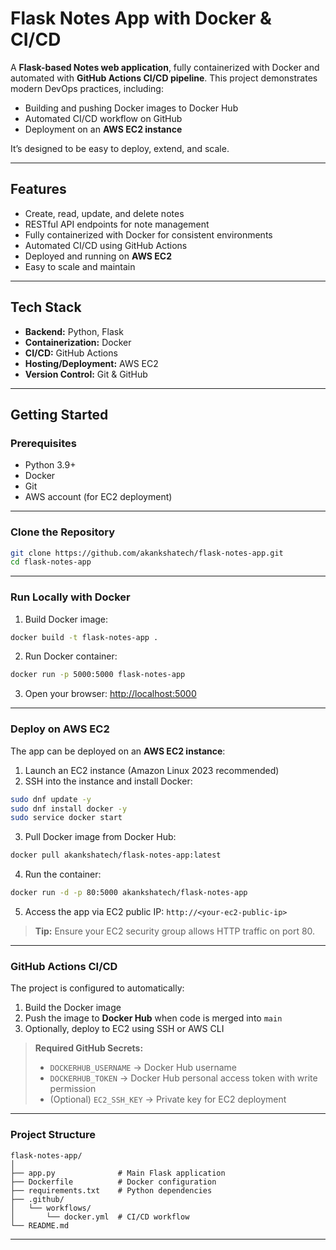 

# Flask Notes App with Docker & CI/CD

A **Flask-based Notes web application**, fully containerized with Docker and automated with **GitHub Actions CI/CD pipeline**. This project demonstrates modern DevOps practices, including:

* Building and pushing Docker images to Docker Hub
* Automated CI/CD workflow on GitHub
* Deployment on an **AWS EC2 instance**

It’s designed to be easy to deploy, extend, and scale.

---

## **Features**

* Create, read, update, and delete notes
* RESTful API endpoints for note management
* Fully containerized with Docker for consistent environments
* Automated CI/CD using GitHub Actions
* Deployed and running on **AWS EC2**
* Easy to scale and maintain

---

## **Tech Stack**

* **Backend:** Python, Flask
* **Containerization:** Docker
* **CI/CD:** GitHub Actions
* **Hosting/Deployment:** AWS EC2
* **Version Control:** Git & GitHub

---

## **Getting Started**

### **Prerequisites**

* Python 3.9+
* Docker
* Git
* AWS account (for EC2 deployment)

---

### **Clone the Repository**

```bash
git clone https://github.com/akankshatech/flask-notes-app.git
cd flask-notes-app
```

---

### **Run Locally with Docker**

1. Build Docker image:

```bash
docker build -t flask-notes-app .
```

2. Run Docker container:

```bash
docker run -p 5000:5000 flask-notes-app
```

3. Open your browser: [http://localhost:5000](http://localhost:5000)

---

### **Deploy on AWS EC2**

The app can be deployed on an **AWS EC2 instance**:

1. Launch an EC2 instance (Amazon Linux 2023 recommended)
2. SSH into the instance and install Docker:

```bash
sudo dnf update -y
sudo dnf install docker -y
sudo service docker start
```

3. Pull Docker image from Docker Hub:

```bash
docker pull akankshatech/flask-notes-app:latest
```

4. Run the container:

```bash
docker run -d -p 80:5000 akankshatech/flask-notes-app
```

5. Access the app via EC2 public IP:
   `http://<your-ec2-public-ip>`

> **Tip:** Ensure your EC2 security group allows HTTP traffic on port 80.

---

### **GitHub Actions CI/CD**

The project is configured to automatically:

1. Build the Docker image
2. Push the image to **Docker Hub** when code is merged into `main`
3. Optionally, deploy to EC2 using SSH or AWS CLI

> **Required GitHub Secrets:**
>
> * `DOCKERHUB_USERNAME` → Docker Hub username
> * `DOCKERHUB_TOKEN` → Docker Hub personal access token with write permission
> * (Optional) `EC2_SSH_KEY` → Private key for EC2 deployment

---

### **Project Structure**

```
flask-notes-app/
│
├── app.py              # Main Flask application
├── Dockerfile          # Docker configuration
├── requirements.txt    # Python dependencies
├── .github/
│   └── workflows/
│       └── docker.yml  # CI/CD workflow
└── README.md
```

---





